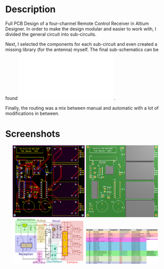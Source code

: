 # Description
Full PCB Design of a four-channel Remote Control Receiver in Altium Designer. In order to make the design modular and easier to work with, I divided the general circuit into sub-circuits.

Next, I selected the components for each sub-circuit and even created a missing library (for the antenna) myself. The final sub-schematics can be found ![here](assets/schematics.pdf).

Finally, the routing was a mix between manual and automatic with a lot of modifications in between.

# Screenshots
<p align="center">
	<img src="assets/2D-view.png" alt="2D View" width="45%"/>
	<img src="assets/3D-view.png" alt="3D View" width="45%"/>
	<img src="assets/sub-schematics.png" alt="Sub Schematics" width="45%"/>
	<img src="assets/components.png" alt="Components" width="45%"/>
</p>

